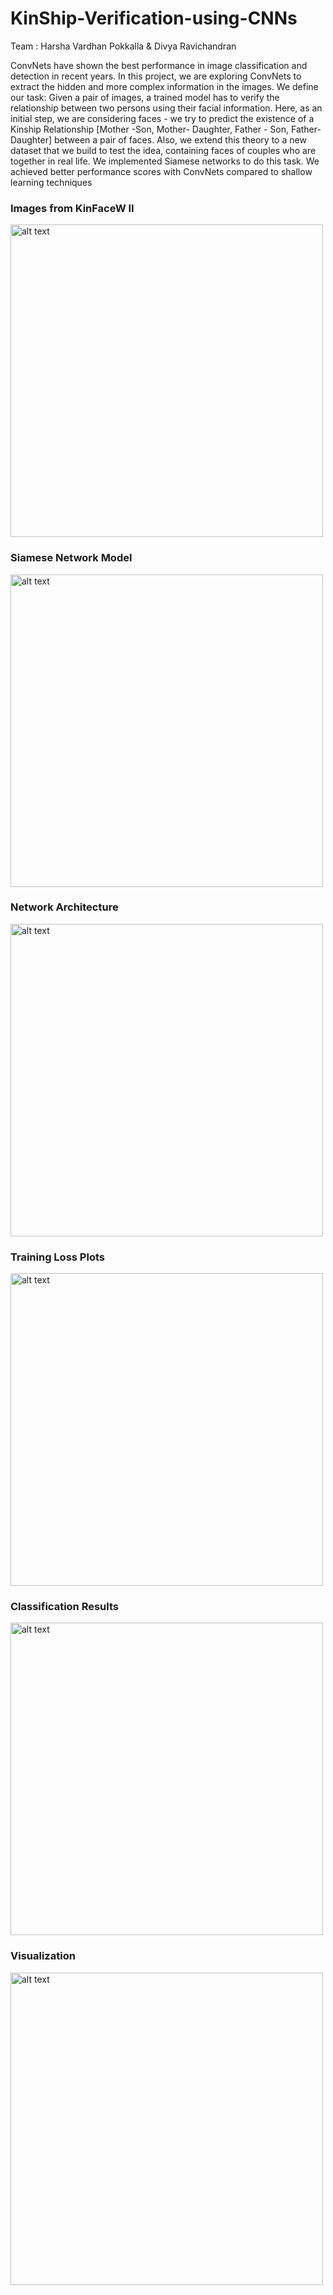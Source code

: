 # KinShip-Verification-using-CNNs

Team : Harsha Vardhan Pokkalla & Divya Ravichandran

ConvNets have shown the best performance in image classification and detection in recent years. In this project, we are exploring ConvNets to extract the hidden and more
complex information in the images. We define our task: Given a pair of images, a trained model has to verify the relationship between two persons using their facial information. Here, as an initial step, we are considering faces - we try to predict the existence of a Kinship
Relationship [Mother -Son, Mother- Daughter, Father - Son, Father- Daughter] between a pair of faces. Also, we extend this theory to a new dataset that we build to test the
idea, containing faces of couples who are together in real life. We implemented Siamese networks to do this task. We achieved better performance scores with ConvNets
compared to shallow learning techniques

### Images from KinFaceW II
<img src="https://cloud.githubusercontent.com/assets/5204400/19833880/03d994c4-9e20-11e6-998d-5cfba181a486.png" alt="alt text" width="500" height="500">

### Siamese Network Model
<img src="https://cloud.githubusercontent.com/assets/5204400/19833882/03dc59b6-9e20-11e6-8be8-5bfc7549716d.png" alt="alt text" width="500" height="500">

### Network Architecture
<img src="https://cloud.githubusercontent.com/assets/5204400/19833877/03d7d15c-9e20-11e6-94d7-f87f38fdb4e1.png" alt="alt text" width="500" height="500">

### Training Loss Plots
<img src="https://cloud.githubusercontent.com/assets/5204400/19833879/03d8a94c-9e20-11e6-81f4-0bbaa6e1a708.png" alt="alt text" width="500" height="500">

### Classification Results
<img src="https://cloud.githubusercontent.com/assets/5204400/19833881/03d9d57e-9e20-11e6-8ab8-64c91a332fc9.png" alt="alt text" width="500" height="500">

### Visualization
<img src="https://cloud.githubusercontent.com/assets/5204400/19833878/03d872c4-9e20-11e6-8fed-ec8126b250bd.png" alt="alt text" width="500" height="500">


